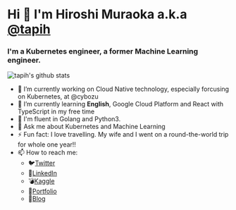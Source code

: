 # Hi 👋 I'm Hiroshi Muraoka a.k.a <a href=https://github.com/tapih>@tapih</a>
### I'm a Kubernetes engineer, a former Machine Learning engineer.

<!--
**tapih/tapih** is a ✨ _special_ ✨ repository because its `README.md` (this file) appears on your GitHub profile.

Here are some ideas to get you started:

-->

![tapih's github stats](https://github-readme-stats.vercel.app/api?username=tapih&show_icons=true&theme=tokyonight)



- 🔭 I’m currently working on Cloud Native technology, especially forcusing on Kubernetes, at @cybozu
- 🌱 I’m currently learning <b>English</b>, Google Cloud Platform and React with TypeScript in my free time
- 🚩 I'm fluent in Golang and Python3.
- 💬 Ask me about Kubernetes and Machine Learning
- ⚡ Fun fact: I love travelling. My wife and I went on a round-the-world trip for whole one year!!
- 📫 How to reach me:
  - 🐦[Twitter](https://twitter.com/_tapih)
  - 🔗[LinkedIn](https://jp.linkedin.com/in/hiroshi-muraoka-a4357770/en-us)
  - 💣[Kaggle](https://www.kaggle.com/pseprop)
  - 🌼[Portfolio](https://portfolio.tapih.dev)
  - 📗[Blog](https://blog.tapih.dev)


